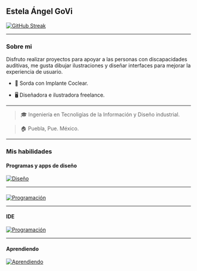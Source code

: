 ## Estela Ángel GoVi

[![GitHub Streak](https://github-readme-streak-stats.herokuapp.com?user=angi-estela&theme=transparent&hide_border=true&locale=es)](https://git.io/streak-stats)

___

### Sobre mi 
Disfruto realizar proyectos para apoyar a las personas con discapacidades auditivas, me gusta dibujar ilustraciones y diseñar interfaces para mejorar la experiencia de usuario.

- 🦻 Sorda con Implante Coclear.

- 🖥 Diseñadora e ilustradora freelance.

___

> 🎓 Ingeniería en Tecnoligías de la Información y Diseño industrial.

> 🏠 Puebla, Pue. México.

___

### Mis habilidades
#### Programas y apps de diseño
[![Diseño](https://skillicons.dev/icons?i=ps,ai,blender,autocad,figma&perline=7)](https://skillicons.dev)
___

#### 
[![Programación](https://skillicons.dev/icons?i=swift,c,cpp,html,css,php,js&perline=7)](https://skillicons.dev)

___


#### IDE
[![Programación](https://skillicons.dev/icons?i=vscode,visualstudio,androidstudio,powershell,firebase,linux&perline=7)](https://skillicons.dev)

___

#### Aprendiendo
[![Aprendiendo](https://skillicons.dev/icons?i=react,postman,eclipse,java,matlab,mysql,nodejs,py,qt,unity&perline=7)](https://skillicons.dev)

